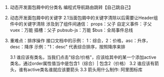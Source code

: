 1. 动态开发面包屑中的分类名
    编程式导航路由跳转【自己跳自己】

2. 动态开发面包屑中的关键字
    2.1当面包屑中的关键字清除以后需要让Header组件中的关键字清除
    涉及到了组件间通信：
        props：父子
        自定义事件：子父
        vuex：万能
        插槽：父子
        pubsub-js：万能
        $bus：全局事件总线

3. 重难点：排序操作
接口文档中的示例：
1：综合，2：价格，asc：升序，desc：降序
示例："1：desc" 代表综合排序，按照降序来排

    3.1 谁应该有类名，当我们点击"综合/价格"，应该给其中的某一个添加active类名，通过order属性值当中是包含1（综合）| 包含2（价格）
    3.2 谁应该有箭头，谁有active类名谁就应该要箭头
    3.3 箭头用什么制作: 阿里图标库